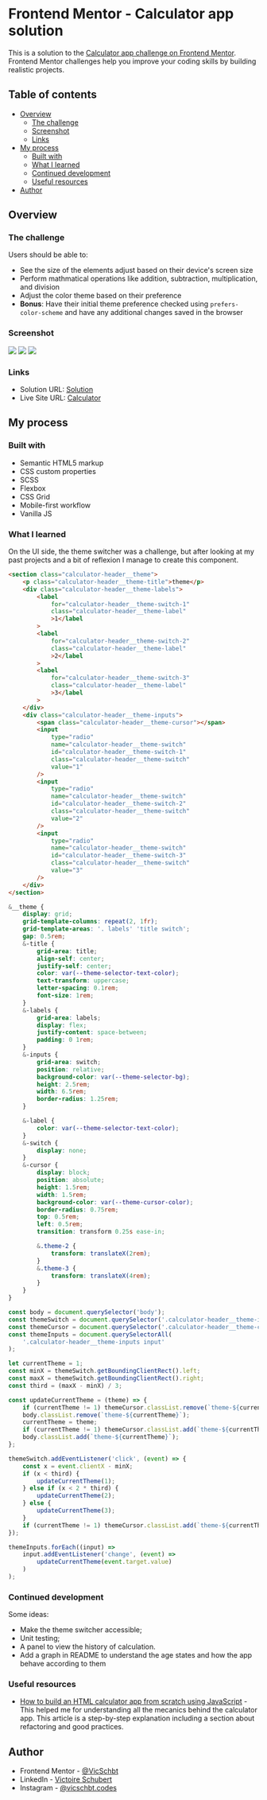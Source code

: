 # Frontend Mentor - Calculator app solution

This is a solution to the [Calculator app challenge on Frontend Mentor](https://www.frontendmentor.io/challenges/calculator-app-9lteq5N29). Frontend Mentor challenges help you improve your coding skills by building realistic projects.

## Table of contents

- [Overview](#overview)
  - [The challenge](#the-challenge)
  - [Screenshot](#screenshot)
  - [Links](#links)
- [My process](#my-process)
  - [Built with](#built-with)
  - [What I learned](#what-i-learned)
  - [Continued development](#continued-development)
  - [Useful resources](#useful-resources)
- [Author](#author)

## Overview

### The challenge

Users should be able to:

- See the size of the elements adjust based on their device's screen size
- Perform mathmatical operations like addition, subtraction, multiplication, and division
- Adjust the color theme based on their preference
- **Bonus**: Have their initial theme preference checked using `prefers-color-scheme` and have any additional changes saved in the browser

### Screenshot

![](./screenshots/screenshot-theme-1.png)
![](./screenshots/screenshot-theme-2.png)
![](./screenshots/screenshot-theme-3.png)

### Links

- Solution URL: [Solution](https://www.frontendmentor.io/solutions/calculator-app-vanilla-js-_RyQaG_dXq)
- Live Site URL: [Calculator](https://vicschbt.github.io/PERSO-calculator-app/)

## My process

### Built with

- Semantic HTML5 markup
- CSS custom properties
- SCSS
- Flexbox
- CSS Grid
- Mobile-first workflow
- Vanilla JS

### What I learned

On the UI side, the theme switcher was a challenge, but after looking at my past projects and a bit of reflexion I manage to create this component.

```html
<section class="calculator-header__theme">
	<p class="calculator-header__theme-title">theme</p>
	<div class="calculator-header__theme-labels">
		<label
			for="calculator-header__theme-switch-1"
			class="calculator-header__theme-label"
			>1</label
		>
		<label
			for="calculator-header__theme-switch-2"
			class="calculator-header__theme-label"
			>2</label
		>
		<label
			for="calculator-header__theme-switch-3"
			class="calculator-header__theme-label"
			>3</label
		>
	</div>
	<div class="calculator-header__theme-inputs">
		<span class="calculator-header__theme-cursor"></span>
		<input
			type="radio"
			name="calculator-header__theme-switch"
			id="calculator-header__theme-switch-1"
			class="calculator-header__theme-switch"
			value="1"
		/>
		<input
			type="radio"
			name="calculator-header__theme-switch"
			id="calculator-header__theme-switch-2"
			class="calculator-header__theme-switch"
			value="2"
		/>
		<input
			type="radio"
			name="calculator-header__theme-switch"
			id="calculator-header__theme-switch-3"
			class="calculator-header__theme-switch"
			value="3"
		/>
	</div>
</section>
```

```scss
&__theme {
	display: grid;
	grid-template-columns: repeat(2, 1fr);
	grid-template-areas: '. labels' 'title switch';
	gap: 0.5rem;
	&-title {
		grid-area: title;
		align-self: center;
		justify-self: center;
		color: var(--theme-selector-text-color);
		text-transform: uppercase;
		letter-spacing: 0.1rem;
		font-size: 1rem;
	}
	&-labels {
		grid-area: labels;
		display: flex;
		justify-content: space-between;
		padding: 0 1rem;
	}
	&-inputs {
		grid-area: switch;
		position: relative;
		background-color: var(--theme-selector-bg);
		height: 2.5rem;
		width: 6.5rem;
		border-radius: 1.25rem;
	}

	&-label {
		color: var(--theme-selector-text-color);
	}
	&-switch {
		display: none;
	}
	&-cursor {
		display: block;
		position: absolute;
		height: 1.5rem;
		width: 1.5rem;
		background-color: var(--theme-cursor-color);
		border-radius: 0.75rem;
		top: 0.5rem;
		left: 0.5rem;
		transition: transform 0.25s ease-in;

		&.theme-2 {
			transform: translateX(2rem);
		}
		&.theme-3 {
			transform: translateX(4rem);
		}
	}
}
```

```js
const body = document.querySelector('body');
const themeSwitch = document.querySelector('.calculator-header__theme-inputs');
const themeCursor = document.querySelector('.calculator-header__theme-cursor');
const themeInputs = document.querySelectorAll(
	'.calculator-header__theme-inputs input'
);

let currentTheme = 1;
const minX = themeSwitch.getBoundingClientRect().left;
const maxX = themeSwitch.getBoundingClientRect().right;
const third = (maxX - minX) / 3;

const updateCurrentTheme = (theme) => {
	if (currentTheme != 1) themeCursor.classList.remove(`theme-${currentTheme}`);
	body.classList.remove(`theme-${currentTheme}`);
	currentTheme = theme;
	if (currentTheme != 1) themeCursor.classList.add(`theme-${currentTheme}`);
	body.classList.add(`theme-${currentTheme}`);
};

themeSwitch.addEventListener('click', (event) => {
	const x = event.clientX - minX;
	if (x < third) {
		updateCurrentTheme(1);
	} else if (x < 2 * third) {
		updateCurrentTheme(2);
	} else {
		updateCurrentTheme(3);
	}
	if (currentTheme != 1) themeCursor.classList.add(`theme-${currentTheme}`);
});

themeInputs.forEach((input) =>
	input.addEventListener('change', (event) =>
		updateCurrentTheme(event.target.value)
	)
);
```

### Continued development

Some ideas:

- Make the theme switcher accessible;
- Unit testing;
- A panel to view the history of calculation.
- Add a graph in README to understand the age states and how the app behave according to them

### Useful resources

- [How to build an HTML calculator app from scratch using JavaScript](https://www.freecodecamp.org/news/how-to-build-an-html-calculator-app-from-scratch-using-javascript-4454b8714b98/) - This helped me for understanding all the mecanics behind the calculator app. This article is a step-by-step explanation including a section about refactoring and good practices.

## Author

- Frontend Mentor - [@VicSchbt](https://www.frontendmentor.io/profile/VicSchbt)
- LinkedIn - [Victoire Schubert](www.linkedin.com/in/victoire-schubert)
- Instagram - [@vicschbt.codes](https://www.instagram.com/vicschbt.codes?igsh=OHczMzcwMWpjZm1p&utm_source=qr)
